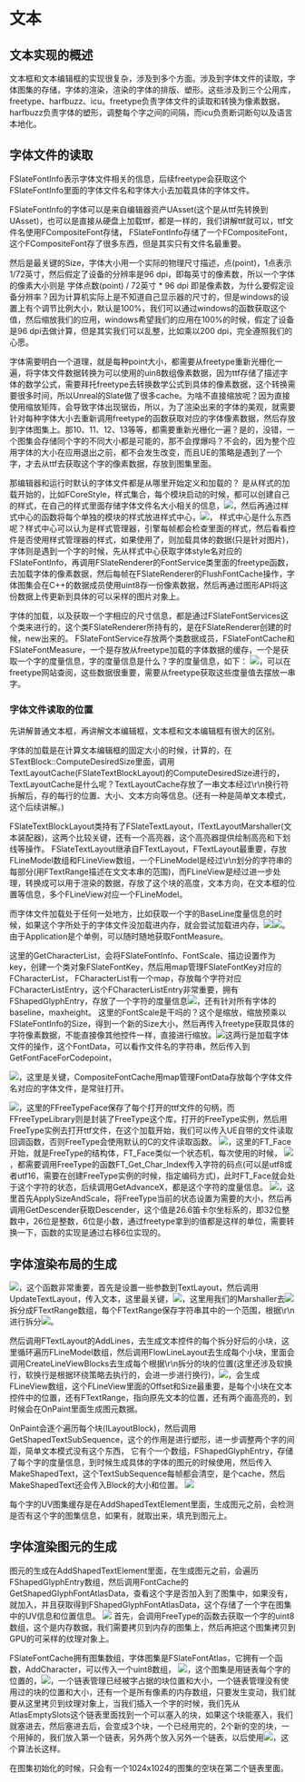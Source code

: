 # 文本

## 文本实现的概述
文本框和文本编辑框的实现很复杂，涉及到多个方面。涉及到字体文件的读取，字体图集的存储，字体的渲染，渲染的字体的排版、塑形。这些涉及到三个公用库，freetype、harfbuzz、icu。freetype负责字体文件的读取和转换为像素数据，harfbuzz负责字体的塑形，调整每个字之间的间隔，而icu负责断词断句以及语言本地化。

## 字体文件的读取
FSlateFontInfo表示字体文件相关的信息，后续freetype会获取这个FSlateFontInfo里面的字体文件名和字体大小去加载具体的字体文件。

FSlateFontInfo的字体可以是来自编辑器资产UAsset(这个是从ttf先转换到UAsset)，也可以是直接从硬盘上加载ttf，都是一样的，我们讲解ttf就可以，ttf文件名使用FCompositeFont存储，
FSlateFontInfo存储了一个FCompositeFont，这个FCompositeFont存了很多东西，但是其实只有文件名最重要。

然后是最关键的Size，字体大小用一个实际的物理尺寸描述，点(point)，1点表示1/72英寸，然后假定了设备的分辨率是96 dpi，即每英寸的像素数，所以一个字体的像素大小则是
字体点数(point) / 72英寸 * 96 dpi 即是像素数，为什么要假定设备分辨率？因为计算机实际上是不知道自己显示器的尺寸的，但是windows的设置上有个调节比例大小，默认是100%，我们可以通过windows的函数获取这个值，然后缩放我们的应用，windows希望我们的应用在100%的时候，假定了设备是96 dpi去做计算，但是其实我们可以乱整，比如乘以200 dpi，完全遵照我们的心愿。

字体需要明白一个道理，就是每种point大小，都需要从freetype重新光栅化一遍，将字体文件数据转换为可以使用的uin8数组像素数据，因为ttf存储了描述字体的数学公式，需要拜托freetype去转换数学公式到具体的像素数据，这个转换需要很多时间，所以Unreal的Slate做了很多cache。为啥不直接缩放呢？因为直接使用缩放矩阵，会导致字体出现锯齿，所以，为了渲染出来的字体的美观，就需要针对每种字体大小去重新调用freetype的函数获取对应的字体像素数据，然后存放到字体图集上。那10、11、12、13等等，都需要重新光栅化一遍？是的，没错，一个图集会存储同个字的不同大小都是可能的，那不会撑爆吗？不会的，因为整个应用字体的大小在应用退出之前，都不会发生改变，而且UE的策略是遇到了一个字，才去从ttf去获取这个字的像素数据，存放到图集里面。

那编辑器和运行时默认的字体文件都是从哪里开始定义和加载的？
是从样式的加载开始的，比如FCoreStyle，样式集合，每个模块启动的时候，都可以创建自己的样式，在自己的样式里面存储字体文件名大小相关的信息，![](_static/Image/Slate/FSlateFontInfo.png)，然后再通过样式中心的函数将每个单独的模块的样式放进样式中心，![](_static/Image/Slate/FSlateStyleRegistry.png)，
样式中心是什么东西呢？样式中心可以认为是样式管理器，引擎每帧都会检查里面的样式，然后看看控件是否使用样式管理器的样式，如果使用了，则加载具体的数据(只是针对图片)，字体则是遇到一个字的时候，先从样式中心获取字体style名对应的FSlateFontInfo，再调用FSlateRenderer的FontService类里面的freetype函数，去加载字体的像素数据，然后每帧在FSlateRenderer的FlushFontCache操作，字体图集会在C++的数据成员使用uint8存一份像素数据，然后再通过图形API将这份数据上传更新到具体的可以采样的图片对象上。

字体的加载，以及获取一个字相应的尺寸信息，都是通过FSlateFontServices这个类来进行的，这个类FSlateRenderer所持有的，是在FSlateRenderer创建的时候，new出来的。
FSlateFontService存放两个类数据成员，FSlateFontCache和FSlateFontMeasure，一个是存放从freetype加载的字体数据的缓存，一个是获取一个字的度量信息，字的度量信息是什么？字的度量信息，如下：
![](_static/Image/Slate/Font.png)，可以在freetype网站查阅，这些数据很重要，需要从freetype获取这些度量值去摆放一串字。


### 字体文件读取的位置
先讲解普通文本框，再讲解文本编辑框，文本框和文本编辑框有很大的区别。

字体的加载是在计算文本编辑框的固定大小的时候，计算的，在STextBlock::ComputeDesiredSize里面，调用TextLayoutCache(FSlateTextBlockLayout)的ComputeDesiredSize进行的，TextLayoutCache是什么呢？TextLayoutCache存放了一串文本经过\r\n换行符拆解后，存的每行的位置、大小、文本方向等信息。(还有一种是简单文本模式，这个后续讲解。)

FSlateTextBlockLayout类持有了FSlateTextLayout，ITextLayoutMarshaller(文本装配器)，这两个比较关键，还有一个高亮器，这个高亮器提供绘制高亮和下划线等操作。
FSlateTextLayout继承自FTextLayout，FTextLayout最重要，存放FLineModel数组和FLineView数组，一个FLineModel是经过\r\n划分的字符串的每部分(用FTextRange描述在文文本串的范围)，而FLineView是经过进一步处理，转换成可以用于渲染的数据，存放了这个块的高度，文本方向，在文本框的位置等信息，多个FLineView对应一个FLineModel。

而字体文件加载处于任何一处地方，比如获取一个字的BaseLine度量信息的时候，如果这个字所处于的字体文件没加载进内存，就会尝试加载进内存，![](_static/Image/Slate/GetBaseline2.png)![](_static/Image/Slate/GetBaseline.png)。由于Application是个单例，可以随时随地获取FontMeasure。

这里的GetCharacterList，会将FSlateFontInfo、FontScale、描边设置作为key，创建一个类对象FSlateFontKey，然后用map管理FSlateFontKey对应的FCharacterList，
FCharacterList有一个map，存放每个字符对应FCharacterListEntry，这个FCharacterListEntry非常重要，拥有FShapedGlyphEntry，存放了一个字符的度量信息![](_static/Image/Slate/Metrics.png)，还有针对所有字体的baseline，maxheight。
这里的FontScale是干吗的？这个是缩放，缩放预乘以FSlateFontInfo的Size，得到一个新的Size大小，然后再传入freetype获取具体的字符像素数据，不能直接像其他控件一样，直接进行缩放。![](_static/Image/Slate/LoadFontFile.png)这两行是加载字体文件的操作，这个FontData，可以看作文件名的字符串，然后传入到GetFontFaceForCodepoint，

![](_static/Image/Slate/LoadFontFile2.png)，这里是关键，CompositeFontCache用map管理FontData存放每个字体文件名对应的字体文件，是常驻打开。

![](_static/Image/Slate/LoadFontFile3.png)，这里的FFreeTypeFace保存了每个打开的ttf文件的句柄，而FFreeTypeLibrary则是封装了FreeType这个库，打开的FreeType实例，然后用FreeType实例去打开ttf文件，在这个加载开始，我们可以传入UE自带的文件读取回调函数，否则FreeType会使用默认的C的文件读取函数。
![](_static/Image/Slate/LoadFontFile4.png)，这里的FT_Face开始，就是FreeType的结构体，FT_Face类似一个状态机，每次使用的时候，
![](_static/Image/Slate/LoadFontFile5.png)，都需要调用FreeType的函数FT_Get_Char_Index传入字符的码点(可以是utf8或者utf16，需要在创建FreeType实例的时候，指定编码方式)，此时FT_Face就会处于这个字符的状态，后续调用GetAdvanceX，都是这个字符的度量信息。
![](_static/Image/Slate/LoadFontFile6.png)，这里首先ApplySizeAndScale，将FreeType当前的状态设置为需要的大小，然后再调用GetDescender获取Descender，这个值是26.6笛卡尔坐标系的，即32位整数中，26位是整数，6位是小数，通过freetype拿到的值都是这样的单位，需要转换一下，函数的实现是通过右移6位实现的。


## 字体渲染布局的生成
![](_static/Image/Slate/FontLayout.png)，这个函数非常重要，首先是设置一些参数到TextLayout，然后调用UpdateTextLayout，传入文本，这里最关键，![](_static/Image/Slate/FontLayout2.png)，这里用我们的Marshaller去![](_static/Image/Slate/FontLayout3.png)拆分成FTextRange数组，每个FTextRange保存字符串其中的一个范围，根据\r\n进行拆分![](_static/Image/Slate/FontLayout4.png)。

然后调用FTextLayout的AddLines，去生成文本控件的每个拆分好后的小块，这里循环遍历FLineModel数组，然后调用FlowLineLayout去生成每个小块，里面会调用CreateLineViewBlocks去生成每个根据\r\n拆分的块的位置(这里还涉及软换行，软换行是根据环绕策略去执行的，会进一步进行换行)，![](_static/Image/Slate/FontLayout5.png)，会生成FLineView数组，这个FLineView里面的Offset和Size最重要，是每个小块在文本控件中的位置，还有FTextRange，指向原先文本的位置，还有两个画高亮的，到时候会在OnPaint里面生成图元数据。

OnPaint会逐个遍历每个块(ILayoutBlock)，然后调用GetShapedTextSubSequence，这个的作用是进行塑形，进一步调整两个字的间距，简单文本模式没有这个东西，
它有个一个数组，FShapedGlyphEntry，存储了每个字的度量信息，到时候生成具体的字体的图元的时候使用，然后传入MakeShapedText，这个TextSubSequence每帧都会清空，是个cache，然后MakeShapedText还会传入Block的大小和位置。
![](_static/Image/Slate/FontLayout6.png)

每个字的UV图集缓存是在AddShapedTextElement里面，生成图元之前，会检测是否有这个字的图集信息，如果有，就取出来，填充到图元上。

## 字体渲染图元的生成
图元的生成在AddShapedTextElement里面，在生成图元之前，会遍历FShapedGlyphEntry数组，然后调用FontCache的GetShapedGlyphFontAtlasData，查看这个字是否加入到了图集中，如果没有，就加入，并且获取得到FShapedGlyphFontAtlasData，这个存储了一个字在图集中的UV信息和位置信息。
![](_static/Image/Slate/FontLayout7.png)
首先，会调用FreeType的函数去获取一个字的uint8数组，这个是内存数据，我们需要拷贝到内存的图集上，然后再把这个图集拷贝到GPU的可采样的纹理对象上。


FSlateFontCache拥有图集数组，字体图集是FSlateFontAtlas，它拥有一个函数，AddCharacter，可以传入一个uint8数组，
![](_static/Image/Slate/FontLayout8.png)，这个图集是用链表每个字的位置的，![](_static/Image/Slate/FontTextureAtlas.png)，一个链表管理已经被字占据的块位置和大小，一个链表管理没有使用过的块的位置和大小，还有一个是所有像素的内存数组，只要发生变动，我们就要从这里拷贝到纹理对象上，当我们插入一个字的时候，我们先从AtlasEmptySlots这个链表里面找到一个可以塞入的块，如果这个块能塞入，我们就塞进去，然后塞进去后，会变成3个块，一个已经用完的，2个新的空的块，一个用掉的，我们放入第一个链表，另外两个放入另外一个链表，以后使用![](_static/Image/Slate/FontLayout9.png)，这个算法长这样。

在图集初始化的时候，只会有一个1024x1024的图集的空块在第二个链表里面。





